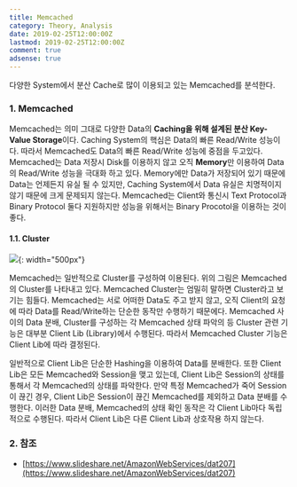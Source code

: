 ```yaml
---
title: Memcached
category: Theory, Analysis
date: 2019-02-25T12:00:00Z
lastmod: 2019-02-25T12:00:00Z
comment: true
adsense: true
---
```


다양한 System에서 분산 Cache로 많이 이용되고 있는 Memcached를 분석한다.

### 1. Memcached

Memcached는 의미 그대로 다양한 Data의 **Caching을 위해 설계된 분산 Key-Value Storage**이다. Caching 
System의 핵심은 Data의 빠른 Read/Write 성능이다. 따라서 Memcached도 Data의 빠른 Read/Write 성능에 중점을 두고있다. Memcached는 Data 저장시 Disk를 이용하지 않고 오직 **Memory**만 이용하여 Data의 Read/Write 성능을 극대화 하고 있다. Memory에만 Data가 저장되어 있기 때문에 Data는 언제든지 유실 될 수 있지만, Caching System에서 Data 유실은 치명적이지 않기 때문에 크게 문제되지 않는다. Memcached는 Client와 통신시 Text Protocol과 Binary Protocol 둘다 지원하지만 성능을 위해서는 Binary Procotol을 이용하는 것이 좋다.

#### 1.1. Cluster

![]({{site.baseurl}}/images/theory_analysis/Memcached/Memcached_Cluster.PNG){: width="500px"}

Memcached는 일반적으로 Cluster를 구성하여 이용된다. 위의 그림은 Memcached의 Cluster를 나타내고 있다. Memcached Cluster는 엄밀히 말하면 Cluster라고 보기는 힘들다. Memcached는 서로 어떠한 Data도 주고 받지 않고, 오직 Client의 요청에 따라 Data를 Read/Write하는 단순한 동작만 수행하기 때문에다. Memcached 사이의 Data 분배, Cluster를 구성하는 각 Memcached 상태 파악의 등 Cluster 관련 기능은 대부분 Client Lib (Library)에서 수행된다. 따라서 Memcached Cluster 기능은 Client Lib에 따라 결정된다.

일반적으로 Client Lib은 단순한 Hashing을 이용하여 Data를 분배한다. 또한 Client Lib은 모든 Memcached와 Session을 맺고 있는데, Client Lib은 Session의 상태를 통해서 각 Memcached의 상태를 파악한다. 만약 특정 Memcached가 죽어 Session이 끊긴 경우, Client Lib은 Session이 끊긴 Memcached를 제외하고 Data 분배를 수행한다. 이러한 Data 분배, Memcached의 상태 확인 동작은 각 Client Lib마다 독립적으로 수행된다. 따라서 Client Lib은 다른 Client Lib과 상호작용 하지 않는다. 

### 2. 참조

* [https://www.slideshare.net/AmazonWebServices/dat207](https://www.slideshare.net/AmazonWebServices/dat207)